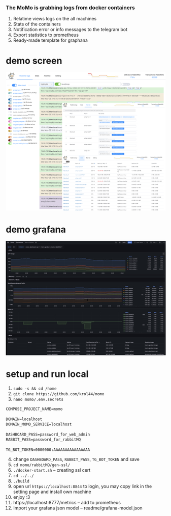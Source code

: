 ###  The MoMo is grabbing logs from docker containers
1. Relatime views logs on the all machines
2. Stats of the containers
3. Notification error or info messages to the telegram bot
4. Export statistics to prometheus
5. Ready-made template for graphana

# demo screen
![demo momo](https://github.com/krol44/momo/raw/master/readme/demo-screen.png?raw=true)

# demo grafana
![demo grafana](https://github.com/krol44/momo/raw/master/readme/demo-grafana.jpg?raw=true)

# setup and run local

1. `sudo -s && cd /home`
2. `git clone https://github.com/krol44/momo`
3. `nano momo/.env.secrets`
```
COMPOSE_PROJECT_NAME=momo

DOMAIN=localhost
DOMAIN_MOMO_SERVICE=localhost

DASHBOARD_PASS=password_for_web_admin
RABBIT_PASS=password_for_rabbitMQ

TG_BOT_TOKEN=0000000:AAAAAAAAAAAAAAAA
```
4. change `DASHBOARD_PASS`, `RABBIT_PASS`, `TG_BOT_TOKEN` and save
5. `cd momo/rabbitMQ/gen-ssl/`
6. `./docker-start.sh` – creating ssl cert
7. `cd ../../`
8. `./build`
9. open url `https://localhost:8844` to login, you may copy link in the setting page and install own machine
10. enjoy :3
11. https://localhost:8777/metrics – add to prometheus
12. Import your grafana json model – readme/grafana-model.json